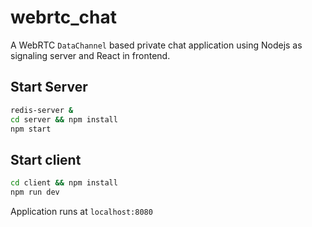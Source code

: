 # webrtc_chat

A WebRTC `DataChannel` based private chat application using Nodejs as signaling server and React in frontend.

Start Server
--

```sh
redis-server &
cd server && npm install
npm start
```

Start client
--

```sh
cd client && npm install
npm run dev
```

Application runs at `localhost:8080`
